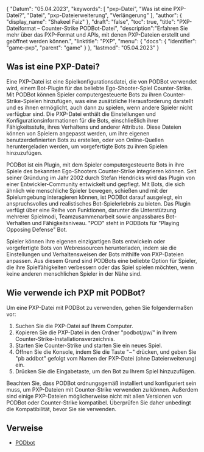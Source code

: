 {
"Datum": "05.04.2023",
  "keywords": [
"pxp-Datei",
"Was ist eine PXP-Datei?",
"Datei",
"pxp-Dateierweiterung",
"Verlängerung"
],
  "author": {
"display_name": "Shakeel Faiz"
},
"draft": "false",
"toc": true,
"title": "PXP-Dateiformat – Counter-Strike PODBot-Datei",
  "description":"Erfahren Sie mehr über das PXP-Format und APIs, mit denen PXP-Dateien erstellt und geöffnet werden können.",
"linktitle": "PXP",
  "menu": {
    "docs": {
      "identifier": "game-pxp",
"parent": "game"
}
},
"lastmod": "05.04.2023"
}

## Was ist eine PXP-Datei?

Eine PXP-Datei ist eine Spielkonfigurationsdatei, die von PODBot verwendet wird, einem Bot-Plugin für das beliebte Ego-Shooter-Spiel Counter-Strike. Mit PODBot können Spieler computergesteuerte Bots zu ihren Counter-Strike-Spielen hinzufügen, was eine zusätzliche Herausforderung darstellt und es ihnen ermöglicht, auch dann zu spielen, wenn andere Spieler nicht verfügbar sind. Die PXP-Datei enthält die Einstellungen und Konfigurationsinformationen für die Bots, einschließlich ihrer Fähigkeitsstufe, ihres Verhaltens und anderer Attribute. Diese Dateien können von Spielern angepasst werden, um ihre eigenen benutzerdefinierten Bots zu erstellen, oder von Online-Quellen heruntergeladen werden, um vorgefertigte Bots zu ihren Spielen hinzuzufügen.

PODBot ist ein Plugin, mit dem Spieler computergesteuerte Bots in ihre Spiele des bekannten Ego-Shooters Counter-Strike integrieren können. Seit seiner Gründung im Jahr 2002 durch Stefan Hendricks wird das Plugin von einer Entwickler-Community entwickelt und gepflegt. Mit Bots, die sich ähnlich wie menschliche Spieler bewegen, schießen und mit der Spielumgebung interagieren können, ist PODBot darauf ausgelegt, ein anspruchsvolles und realistisches Bot-Spielerlebnis zu bieten. Das Plugin verfügt über eine Reihe von Funktionen, darunter die Unterstützung mehrerer Spielmodi, Teamzusammenarbeit sowie anpassbares Bot-Verhalten und Fähigkeitsniveau. "POD" steht in PODBots für "Playing Opposing Defense" Bot.

Spieler können ihre eigenen einzigartigen Bots entwickeln oder vorgefertigte Bots von Webressourcen herunterladen, indem sie die Einstellungen und Verhaltensweisen der Bots mithilfe von PXP-Dateien anpassen. Aus diesem Grund sind PODBots eine beliebte Option für Spieler, die ihre Spielfähigkeiten verbessern oder das Spiel spielen möchten, wenn keine anderen menschlichen Spieler in der Nähe sind.

## Wie verwende ich PXP mit PODBot?

Um eine PXP-Datei mit PODBot zu verwenden, gehen Sie folgendermaßen vor:

1. Suchen Sie die PXP-Datei auf Ihrem Computer.
2. Kopieren Sie die PXP-Datei in den Ordner "podbot/pw/" in Ihrem Counter-Strike-Installationsverzeichnis.
3. Starten Sie Counter-Strike und starten Sie ein neues Spiel.
4. Öffnen Sie die Konsole, indem Sie die Taste "~" drücken, und geben Sie "pb addbot" gefolgt vom Namen der PXP-Datei (ohne Dateierweiterung) ein.
5. Drücken Sie die Eingabetaste, um den Bot zu Ihrem Spiel hinzuzufügen.

Beachten Sie, dass PODBot ordnungsgemäß installiert und konfiguriert sein muss, um PXP-Dateien mit Counter-Strike verwenden zu können. Außerdem sind einige PXP-Dateien möglicherweise nicht mit allen Versionen von PODBot oder Counter-Strike kompatibel. Überprüfen Sie daher unbedingt die Kompatibilität, bevor Sie sie verwenden.

## Verweise
* [PODbot](https://counterstrike.fandom.com/wiki/Bot)

